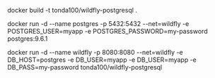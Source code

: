 
docker build -t tonda100/wildfly-postgresql .

docker run -d --name postgres -p 5432:5432 --net=wildfly -e POSTGRES_USER=myapp -e POSTGRES_PASSWORD=my-password postgres:9.6.1

docker run -d --name wildfly -p 8080:8080 --net=wildfly -e DB_HOST=postgres -e DB_USER=myapp -e DB_USER=myapp -e DB_PASS=my-password tonda100/wildfly-postgresql
